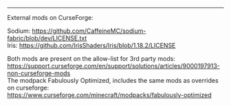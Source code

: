---------

External mods on CurseForge:

Sodium: https://github.com/CaffeineMC/sodium-fabric/blob/dev/LICENSE.txt  
Iris: https://github.com/IrisShaders/Iris/blob/1.18.2/LICENSE

Both mods are present on the allow-list for 3rd party mods: https://support.curseforge.com/en/support/solutions/articles/9000197913-non-curseforge-mods  
The modpack Fabulously Optimized, includes the same mods as overrides on curseforge: https://www.curseforge.com/minecraft/modpacks/fabulously-optimized
